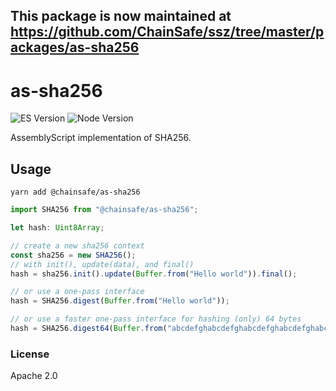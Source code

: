 This package is now maintained at https://github.com/ChainSafe/ssz/tree/master/packages/as-sha256
--

# as-sha256

![ES Version](https://img.shields.io/badge/ES-2015-yellow)
![Node Version](https://img.shields.io/badge/node-12.x-green)

AssemblyScript implementation of SHA256.

## Usage

`yarn add @chainsafe/as-sha256`

```typescript
import SHA256 from "@chainsafe/as-sha256";

let hash: Uint8Array;

// create a new sha256 context
const sha256 = new SHA256();
// with init(), update(data), and final()
hash = sha256.init().update(Buffer.from("Hello world")).final();

// or use a one-pass interface
hash = SHA256.digest(Buffer.from("Hello world"));

// or use a faster one-pass interface for hashing (only) 64 bytes
hash = SHA256.digest64(Buffer.from("abcdefghabcdefghabcdefghabcdefghabcdefghabcdefghabcdefghabcdefgh"));
```

### License

Apache 2.0
